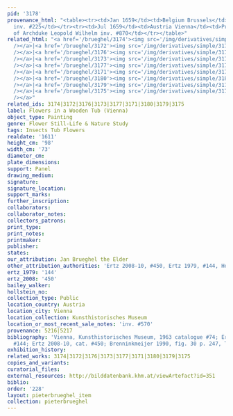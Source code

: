 ```yaml
---
pid: '3178'
provenance_html: "<table><tr><td>Jan 1659</td><td>Belgium Brussels</td><td>Royal Palace
  inv. #225</td></tr><tr><td>Jul 1659</td><td>Austria Vienna</td><td>Probably Collection
  of Archduke Leopold Wilhelm inv. #870</td></tr></table>"
related_html: "<a href='/brueghel/3174'><img src='/img/derivatives/simple/3174/thumbnail.jpg'
  /></a>|<a href='/brueghel/3172'><img src='/img/derivatives/simple/3172/thumbnail.jpg'
  /></a>|<a href='/brueghel/3176'><img src='/img/derivatives/simple/3176/thumbnail.jpg'
  /></a>|<a href='/brueghel/3173'><img src='/img/derivatives/simple/3173/thumbnail.jpg'
  /></a>|<a href='/brueghel/3177'><img src='/img/derivatives/simple/3177/thumbnail.jpg'
  /></a>|<a href='/brueghel/3171'><img src='/img/derivatives/simple/3171/thumbnail.jpg'
  /></a>|<a href='/brueghel/3180'><img src='/img/derivatives/simple/3180/thumbnail.jpg'
  /></a>|<a href='/brueghel/3179'><img src='/img/derivatives/simple/3179/thumbnail.jpg'
  /></a>|<a href='/brueghel/3175'><img src='/img/derivatives/simple/3175/thumbnail.jpg'
  /></a>"
related_ids: 3174|3172|3176|3173|3177|3171|3180|3179|3175
label: Flowers in a Wooden Tub (Vienna)
object_type: Painting
genre: Flower Still-Life & Nature Study
tags: Insects Tub Flowers
realdate: '1611'
height_cm: '98'
width_cm: '73'
diameter_cm:
plate_dimensions:
support: Panel
drawing_medium:
signature:
signature_location:
support_marks:
further_inscription:
collaborators:
collaborator_notes:
collectors_patrons:
print_type:
print_notes:
printmaker:
publisher:
states:
our_attribution: Jan Brueghel the Elder
other_attribution_authorities: 'Ertz 2008-10, #450, Ertz 1979, #144, Honig database'
ertz_1979: '144'
ertz_2008: '450'
bailey_walker:
hollstein_no:
collection_type: Public
location_country: Austria
location_city: Vienna
location_collection: Kunsthistorisches Museum
location_or_most_recent_sale_notes: 'inv. #570'
provenance: 5216|5217
bibliography: 'Vienna, Kunsthistorisches Museum, 1963 catalogue #74; Ertz 1979, cat.
  #144; Ertz 2008-10, cat. #450; Brenninkmeijer 1990, fig. 30 p. 247, Type VIII, 1611'
exhibition_history:
related_works: 3174|3172|3176|3173|3177|3171|3180|3179|3175
copies_and_variants:
curatorial_files:
external_resources: http://bilddatenbank.khm.at/viewArtefact?id=351
biblio:
order: '228'
layout: pieterbrueghel_item
collection: pieterbrueghel
---
```

